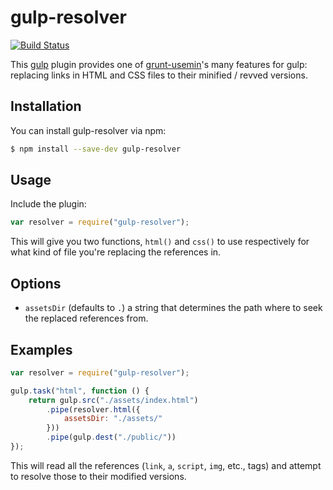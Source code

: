 # gulp-resolver

[![Build Status](https://travis-ci.org/jussi-kalliokoski/gulp-resolver.png?branch=master)](https://travis-ci.org/jussi-kalliokoski/gulp-resolver)

This [gulp](http://gulpjs.com/) plugin provides one of [grunt-usemin](https://github.com/yeoman/grunt-usemin)'s many features for gulp: replacing links in HTML and CSS files to their minified / revved versions.

## Installation

You can install gulp-resolver via npm:

```bash
$ npm install --save-dev gulp-resolver
```

## Usage

Include the plugin:

```javascript
var resolver = require("gulp-resolver");
```

This will give you two functions, `html()` and `css()` to use respectively for what kind of file you're replacing the references in.

## Options

* `assetsDir` (defaults to `.`) a string that determines the path where to seek the replaced references from.

## Examples

```javascript
var resolver = require("gulp-resolver");

gulp.task("html", function () {
    return gulp.src("./assets/index.html")
        .pipe(resolver.html({
            assetsDir: "./assets/"
        }))
        .pipe(gulp.dest("./public/"))
});
```

This will read all the references (`link`, `a`, `script`, `img`, etc., tags) and attempt to resolve those to their modified versions.

